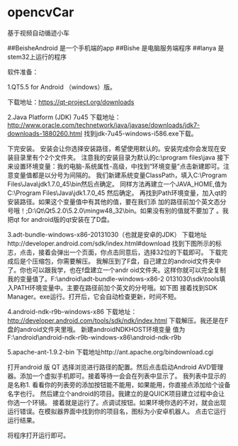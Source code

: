 # opencvCar
基于视频自动循迹小车

##BeisheAndroid 是一个手机端的app
##Bishe  是电脑服务端程序
##lanya  是stem32上运行的程序

软件准备：

1.QT5.5  for Android （windows）版。

  下载地址：https://qt-project.org/downloads 

2.Java Platform (JDK) 7u45
  下载地址：
http://www.oracle.com/technetwork/java/javase/downloads/jdk7-downloads-1880260.html
找到jdk-7u45-windows-i586.exe下载。

 下完安装。
   安装会让你选择安装路径，希望使用默认的。安装完成你会发现在安装目录里有个2个文件夹。
注意我的安装目录为默认的c:\program files\java
 接下来设置环境变量：我的电脑-系统属性-高级，中找到“环境变量”点击新建即可。注意变量值都是以分号为间隔的。
我们新建系统变量ClassPath，填入C:\Program Files\Java\jdk1.7.0_45\bin然后点确定。
同样方法再建立一个JAVA_HOME,值为C:\Program Files\Java\jdk1.7.0_45
然后确定。
   再找到Path环境变量，加入qt的安装路径。如果这个变量值中有其他的值，要在我们添
加的路径前加个英文态分号哦！;D:\Qt\Qt5.2.0\5.2.0\mingw48_32\bin。如果没有别的值就不要加了
。我把qt for android版的qt安装在了D盘。

3.adt-bundle-windows-x86-20131030（也就是安卓的JDK）
下载地址http://developer.android.com/sdk/index.html#download
找到下图所示的标志，点击，接着会弹出一个页面，你点击同意后，选择32位的下载即可。
 下载完成后是个压缩包，你需要解压。
我解压到了F盘，自己建立的android文件夹中了。你也可以跟我学，也在f盘建立一个andr
oid文件夹。这样你就可以完全复制我的变量值了。F:\android\adt-bundle-windows-x86-2
0131030\sdk\tools填入PATH环境变量中。主要在路径前加个英文的分号哦。如下图
接着找到SDK Manager。exe运行。打开后，它会自动检查更新，时间不短。

4.android-ndk-r9b-windows-x86
下载地址：http://developer.android.com/tools/sdk/ndk/index.html
 下载解压。我还是在F盘的android文件夹里哦。
新建androidNDKHOST环境变量
值为F:\android\android-ndk-r9b-windows-x86\android-ndk-r9b

5.apache-ant-1.9.2-bin
下载地址http://ant.apache.org/bindownload.cgi

打开android 版 QT
选择浏览进行路径的配置。然后点击启动Android AVD管理器。添加一个虚拟手机即可。接着等待一会会在列表中显示了。
我列表中显示的是名称1.   看看你的列表旁的添加按钮能不能用，如果能用，你直接点添加给个设备名字也行。
然后建立个android的项目。我建立的是QUICK项目建立过程中会让你选一个环镜。
接着就是运行了。点调试按钮。如果环境你选的不对，就会出现运行错误。在模拟器界面中找到你的项目名，图标为小安卓机器人。
点击它运行运行结果。

将程序打开运行即可。
